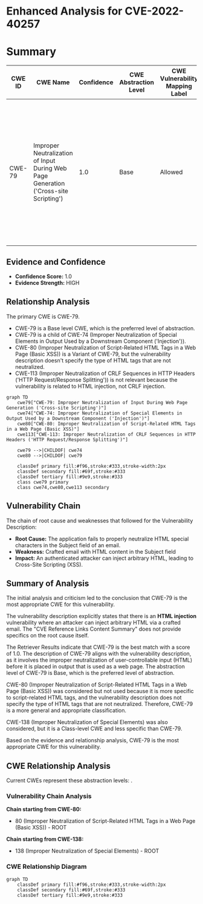 # Enhanced Analysis for CVE-2022-40257

# Summary
| CWE ID | CWE Name | Confidence | CWE Abstraction Level | CWE Vulnerability Mapping Label | CWE-Vulnerability Mapping Notes |
|---|---|---|---|---|---|
| CWE-79 | Improper Neutralization of Input During Web Page Generation ('Cross-site Scripting') | 1.0 | Base | Allowed | Primary CWE. The vulnerability allows an attacker to inject arbitrary HTML via a crafted email, leading to the execution of malicious scripts within the context of the user's web browser. |

## Evidence and Confidence

*   **Confidence Score:** 1.0
*   **Evidence Strength:** HIGH

## Relationship Analysis
The primary CWE is CWE-79.
  - CWE-79 is a Base level CWE, which is the preferred level of abstraction.
  - CWE-79 is a child of CWE-74 (Improper Neutralization of Special Elements in Output Used by a Downstream Component ('Injection')).
  - CWE-80 (Improper Neutralization of Script-Related HTML Tags in a Web Page (Basic XSS)) is a Variant of CWE-79, but the vulnerability description doesn't specify the type of HTML tags that are not neutralized.
  - CWE-113 (Improper Neutralization of CRLF Sequences in HTTP Headers ('HTTP Request/Response Splitting')) is not relevant because the vulnerability is related to HTML injection, not CRLF injection.

```mermaid
graph TD
    cwe79["CWE-79: Improper Neutralization of Input During Web Page Generation ('Cross-site Scripting')"]
    cwe74["CWE-74: Improper Neutralization of Special Elements in Output Used by a Downstream Component ('Injection')"]
    cwe80["CWE-80: Improper Neutralization of Script-Related HTML Tags in a Web Page (Basic XSS)"]
    cwe113["CWE-113: Improper Neutralization of CRLF Sequences in HTTP Headers ('HTTP Request/Response Splitting')"]
    
    cwe79 -->|CHILDOF| cwe74
    cwe80 -->|CHILDOF| cwe79

    classDef primary fill:#f96,stroke:#333,stroke-width:2px
    classDef secondary fill:#69f,stroke:#333
    classDef tertiary fill:#9e9,stroke:#333
    class cwe79 primary
    class cwe74,cwe80,cwe113 secondary
```

## Vulnerability Chain
The chain of root cause and weaknesses that followed for the Vulnerability Description:
  - **Root Cause:** The application fails to properly neutralize HTML special characters in the Subject field of an email.
  - **Weakness:** Crafted email with HTML content in the Subject field
  - **Impact:** An authenticated attacker can inject arbitrary HTML, leading to Cross-Site Scripting (XSS).

## Summary of Analysis
The initial analysis and criticism led to the conclusion that CWE-79 is the most appropriate CWE for this vulnerability.

The vulnerability description explicitly states that there is an **HTML injection** vulnerability where an attacker can inject arbitrary HTML via a crafted email. The "CVE Reference Links Content Summary" does not provide specifics on the root cause itself.

The Retriever Results indicate that CWE-79 is the best match with a score of 1.0. The description of CWE-79 aligns with the vulnerability description, as it involves the improper neutralization of user-controllable input (HTML) before it is placed in output that is used as a web page. The abstraction level of CWE-79 is Base, which is the preferred level of abstraction.

CWE-80 (Improper Neutralization of Script-Related HTML Tags in a Web Page (Basic XSS)) was considered but not used because it is more specific to script-related HTML tags, and the vulnerability description does not specify the type of HTML tags that are not neutralized. Therefore, CWE-79 is a more general and appropriate classification.

CWE-138 (Improper Neutralization of Special Elements) was also considered, but it is a Class-level CWE and less specific than CWE-79.

Based on the evidence and relationship analysis, CWE-79 is the most appropriate CWE for this vulnerability.


## CWE Relationship Analysis

Current CWEs represent these abstraction levels: .


### Vulnerability Chain Analysis

**Chain starting from CWE-80:**
- 80 (Improper Neutralization of Script-Related HTML Tags in a Web Page (Basic XSS)) - ROOT


**Chain starting from CWE-138:**
- 138 (Improper Neutralization of Special Elements) - ROOT



### CWE Relationship Diagram

```mermaid
graph TD
    classDef primary fill:#f96,stroke:#333,stroke-width:2px
    classDef secondary fill:#69f,stroke:#333
    classDef tertiary fill:#9e9,stroke:#333
```